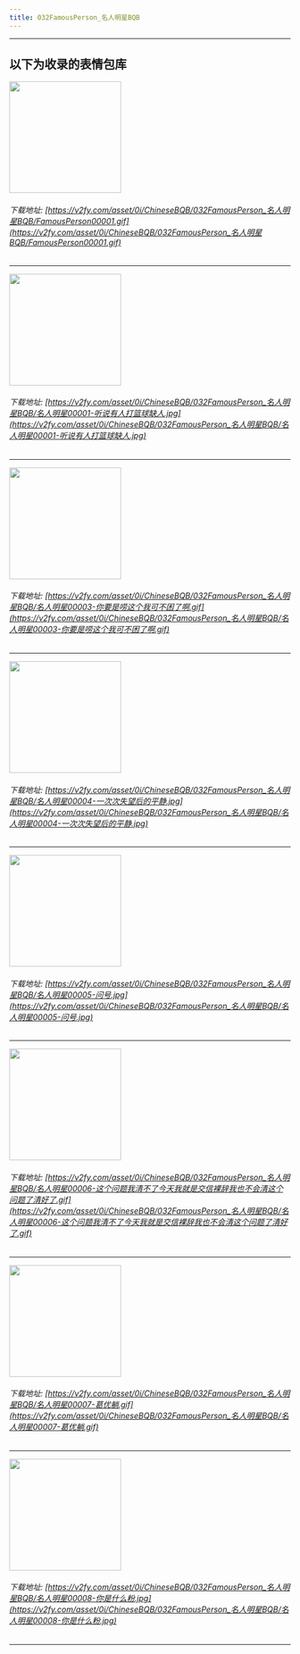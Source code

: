 ```yaml
---
title: 032FamousPerson_名人明星BQB
---
```


------
## 以下为收录的表情包库

<!-- more -->

<img height='200px' style='height:200px;'  src='https://v2fy.com/asset/0i/ChineseBQB/032FamousPerson_名人明星BQB/FamousPerson00001.gif' data-original='https://v2fy.com/asset/0i/ChineseBQB/032FamousPerson_名人明星BQB/FamousPerson00001.gif' /><br/><h6>下载地址: [https://v2fy.com/asset/0i/ChineseBQB/032FamousPerson_名人明星BQB/FamousPerson00001.gif](https://v2fy.com/asset/0i/ChineseBQB/032FamousPerson_名人明星BQB/FamousPerson00001.gif)</h6><hr/><img height='200px' style='height:200px;'  src='https://v2fy.com/asset/0i/ChineseBQB/032FamousPerson_名人明星BQB/名人明星00001-听说有人打篮球缺人.jpg' data-original='https://v2fy.com/asset/0i/ChineseBQB/032FamousPerson_名人明星BQB/名人明星00001-听说有人打篮球缺人.jpg' /><br/><h6>下载地址: [https://v2fy.com/asset/0i/ChineseBQB/032FamousPerson_名人明星BQB/名人明星00001-听说有人打篮球缺人.jpg](https://v2fy.com/asset/0i/ChineseBQB/032FamousPerson_名人明星BQB/名人明星00001-听说有人打篮球缺人.jpg)</h6><hr/><img height='200px' style='height:200px;'  src='https://v2fy.com/asset/0i/ChineseBQB/032FamousPerson_名人明星BQB/名人明星00003-你要是唠这个我可不困了啊.gif' data-original='https://v2fy.com/asset/0i/ChineseBQB/032FamousPerson_名人明星BQB/名人明星00003-你要是唠这个我可不困了啊.gif' /><br/><h6>下载地址: [https://v2fy.com/asset/0i/ChineseBQB/032FamousPerson_名人明星BQB/名人明星00003-你要是唠这个我可不困了啊.gif](https://v2fy.com/asset/0i/ChineseBQB/032FamousPerson_名人明星BQB/名人明星00003-你要是唠这个我可不困了啊.gif)</h6><hr/><img height='200px' style='height:200px;'  src='https://v2fy.com/asset/0i/ChineseBQB/032FamousPerson_名人明星BQB/名人明星00004-一次次失望后的平静.jpg' data-original='https://v2fy.com/asset/0i/ChineseBQB/032FamousPerson_名人明星BQB/名人明星00004-一次次失望后的平静.jpg' /><br/><h6>下载地址: [https://v2fy.com/asset/0i/ChineseBQB/032FamousPerson_名人明星BQB/名人明星00004-一次次失望后的平静.jpg](https://v2fy.com/asset/0i/ChineseBQB/032FamousPerson_名人明星BQB/名人明星00004-一次次失望后的平静.jpg)</h6><hr/><img height='200px' style='height:200px;'  src='https://v2fy.com/asset/0i/ChineseBQB/032FamousPerson_名人明星BQB/名人明星00005-问号.jpg' data-original='https://v2fy.com/asset/0i/ChineseBQB/032FamousPerson_名人明星BQB/名人明星00005-问号.jpg' /><br/><h6>下载地址: [https://v2fy.com/asset/0i/ChineseBQB/032FamousPerson_名人明星BQB/名人明星00005-问号.jpg](https://v2fy.com/asset/0i/ChineseBQB/032FamousPerson_名人明星BQB/名人明星00005-问号.jpg)</h6><hr/><img height='200px' style='height:200px;'  src='https://v2fy.com/asset/0i/ChineseBQB/032FamousPerson_名人明星BQB/名人明星00006-这个问题我清不了今天我就是交信裸辞我也不会清这个问题了清好了.gif' data-original='https://v2fy.com/asset/0i/ChineseBQB/032FamousPerson_名人明星BQB/名人明星00006-这个问题我清不了今天我就是交信裸辞我也不会清这个问题了清好了.gif' /><br/><h6>下载地址: [https://v2fy.com/asset/0i/ChineseBQB/032FamousPerson_名人明星BQB/名人明星00006-这个问题我清不了今天我就是交信裸辞我也不会清这个问题了清好了.gif](https://v2fy.com/asset/0i/ChineseBQB/032FamousPerson_名人明星BQB/名人明星00006-这个问题我清不了今天我就是交信裸辞我也不会清这个问题了清好了.gif)</h6><hr/><img height='200px' style='height:200px;'  src='https://v2fy.com/asset/0i/ChineseBQB/032FamousPerson_名人明星BQB/名人明星00007-葛优躺.gif' data-original='https://v2fy.com/asset/0i/ChineseBQB/032FamousPerson_名人明星BQB/名人明星00007-葛优躺.gif' /><br/><h6>下载地址: [https://v2fy.com/asset/0i/ChineseBQB/032FamousPerson_名人明星BQB/名人明星00007-葛优躺.gif](https://v2fy.com/asset/0i/ChineseBQB/032FamousPerson_名人明星BQB/名人明星00007-葛优躺.gif)</h6><hr/><img height='200px' style='height:200px;'  src='https://v2fy.com/asset/0i/ChineseBQB/032FamousPerson_名人明星BQB/名人明星00008-你是什么粉.jpg' data-original='https://v2fy.com/asset/0i/ChineseBQB/032FamousPerson_名人明星BQB/名人明星00008-你是什么粉.jpg' /><br/><h6>下载地址: [https://v2fy.com/asset/0i/ChineseBQB/032FamousPerson_名人明星BQB/名人明星00008-你是什么粉.jpg](https://v2fy.com/asset/0i/ChineseBQB/032FamousPerson_名人明星BQB/名人明星00008-你是什么粉.jpg)</h6><hr/>